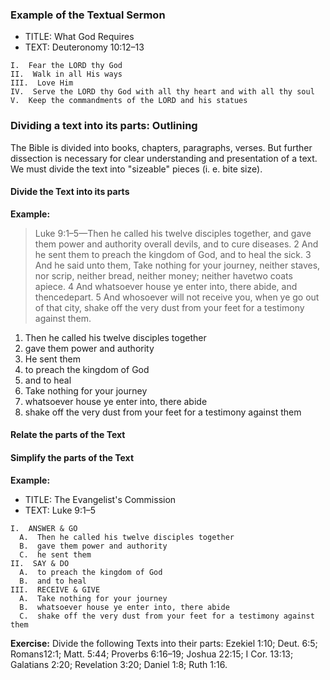 ### Example of the Textual Sermon

* TITLE: What God Requires
* TEXT: Deuteronomy 10:12–13

```
I.  Fear the LORD thy God
II.  Walk in all His ways
III.  Love Him
IV.  Serve the LORD thy God with all thy heart and with all thy soul
V.  Keep the commandments of the LORD and his statues
```

### Dividing a text into its parts: Outlining

The Bible is divided into books, chapters, paragraphs, verses. But further dissection is necessary for clear understanding and presentation of a text. We must divide the text into "sizeable" pieces (i. e. bite size).

#### Divide the Text into its parts

**Example:**

> Luke 9:1–5—Then he called his twelve disciples together, and gave them power and authority overall devils, and to cure diseases. 2 And he sent them to preach the kingdom of God, and to heal the sick. 3 And he said unto them, Take nothing for your journey, neither staves, nor scrip, neither bread, neither money; neither havetwo coats apiece. 4 And whatsoever house ye enter into, there abide, and thencedepart. 5 And whosoever will not receive you, when ye go out of that city, shake off the very dust from your feet for a testimony against them.

1. Then he called his twelve disciples together
2. gave them power and authority
3. He sent them
4. to preach the kingdom of God
5. and to heal
6. Take nothing for your journey
7. whatsoever house ye enter into, there abide
8. shake off the very dust from your feet for a testimony against them

#### Relate the parts of the Text

#### Simplify the parts of the Text

**Example:**

* TITLE: The Evangelist's Commission
* TEXT: Luke 9:1–5

```
I.  ANSWER & GO
  A.  Then he called his twelve disciples together
  B.  gave them power and authority
  C.  he sent them
II.  SAY & DO
  A.  to preach the kingdom of God
  B.  and to heal
III.  RECEIVE & GIVE
  A.  Take nothing for your journey
  B.  whatsoever house ye enter into, there abide
  C.  shake off the very dust from your feet for a testimony against them
```
  
**Exercise:** Divide the following Texts into their parts:  Ezekiel 1:10; Deut. 6:5; Romans12:1; Matt. 5:44; Proverbs 6:16–19; Joshua 22:15; I Cor. 13:13; Galatians 2:20; Revelation 3:20; Daniel 1:8; Ruth 1:16.

